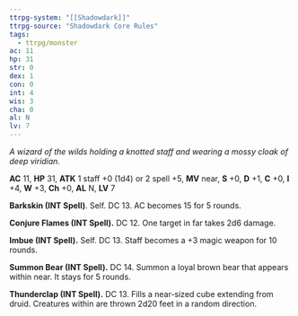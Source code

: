 ```yaml
---
ttrpg-system: "[[Shadowdark]]"
ttrpg-source: "Shadowdark Core Rules"
tags:
  - ttrpg/monster
ac: 11
hp: 31
str: 0
dex: 1
con: 0
int: 4
wis: 3
cha: 0
al: N
lv: 7
---
```


_A wizard of the wilds holding a knotted staff and wearing a mossy cloak of deep viridian._

**AC** 11, **HP** 31, **ATK** 1 staff +0 (1d4) or 2 spell +5, **MV** near, **S** +0, **D** +1, **C** +0, **I** +4, **W** +3, **Ch** +0, **AL** N, **LV** 7

**Barkskin (INT Spell)**. Self. DC 13. AC becomes 15 for 5 rounds. 

**Conjure Flames (INT Spell).** DC 12. One target in far takes 2d6 damage. 

**Imbue (INT Spell).** Self. DC 13. Staff becomes a +3 magic weapon for 10 rounds. 

**Summon Bear (INT Spell).** DC 14. Summon a loyal brown bear that appears within near. It stays for 5 rounds. 

**Thunderclap (INT Spell).** DC 13. Fills a near-sized cube extending from druid. Creatures within are thrown 2d20 feet in a random direction.

